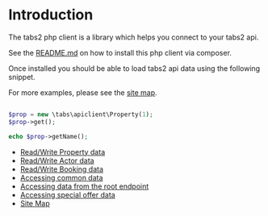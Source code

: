 # Introduction
The tabs2 php client is a library which helps you connect to your tabs2 api.

See the [README.md](https://github.com/CarltonSoftware/tabs2-php-client/blob/develop/README.md) on how to install this php client via composer.

Once installed you should be able to load tabs2 api data using the following snippet.

For more examples, please see the [site map](sitemap.html).

```php

$prop = new \tabs\apiclient\Property(1);
$prop->get();

echo $prop->getName();

```

* [Read/Write Property data](property)
* [Read/Write Actor data](actor)
* [Read/Write Booking data](booking)
* [Accessing common data](core)
* [Accessing data from the root endpoint](root)
* [Accessing special offer data](specialoffer)
* [Site Map](sitemap.html)

